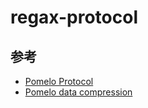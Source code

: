 # regax-protocol

##  参考

- [Pomelo Protocol](https://github.com/NetEase/pomelo/wiki/Pomelo-%E5%8D%8F%E8%AE%AE)
- [Pomelo data compression](https://github.com/NetEase/pomelo/wiki/Pomelo-%E6%95%B0%E6%8D%AE%E5%8E%8B%E7%BC%A9%E5%8D%8F%E8%AE%AE)
